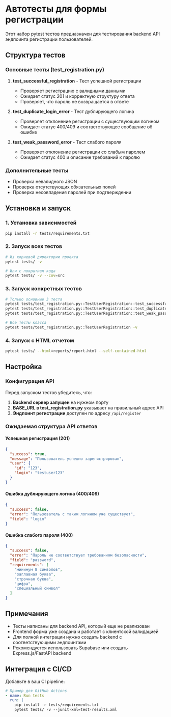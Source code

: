 # Автотесты для формы регистрации

Этот набор pytest тестов предназначен для тестирования backend API эндпоинта регистрации пользователей.

## Структура тестов

### Основные тесты (test_registration.py)

1. **test_successful_registration** - Тест успешной регистрации
   - Проверяет регистрацию с валидными данными
   - Ожидает статус 201 и корректную структуру ответа
   - Проверяет, что пароль не возвращается в ответе

2. **test_duplicate_login_error** - Тест дублирующего логина
   - Проверяет отклонение регистрации с существующим логином
   - Ожидает статус 400/409 и соответствующее сообщение об ошибке

3. **test_weak_password_error** - Тест слабого пароля
   - Проверяет отклонение регистрации со слабым паролем
   - Ожидает статус 400 и описание требований к паролю

### Дополнительные тесты

- Проверка невалидного JSON
- Проверка отсутствующих обязательных полей  
- Проверка несовпадения паролей при подтверждении

## Установка и запуск

### 1. Установка зависимостей

```bash
pip install -r tests/requirements.txt
```

### 2. Запуск всех тестов

```bash
# Из корневой директории проекта
pytest tests/ -v

# Или с покрытием кода
pytest tests/ -v --cov=src
```

### 3. Запуск конкретных тестов

```bash
# Только основные 3 теста
pytest tests/test_registration.py::TestUserRegistration::test_successful_registration -v
pytest tests/test_registration.py::TestUserRegistration::test_duplicate_login_error -v
pytest tests/test_registration.py::TestUserRegistration::test_weak_password_error -v

# Все тесты класса
pytest tests/test_registration.py::TestUserRegistration -v
```

### 4. Запуск с HTML отчетом

```bash
pytest tests/ --html=reports/report.html --self-contained-html
```

## Настройка

### Конфигурация API

Перед запуском тестов убедитесь, что:

1. **Backend сервер запущен** на нужном порту
2. **BASE_URL в test_registration.py** указывает на правильный адрес API
3. **Эндпоинт регистрации** доступен по адресу `/api/register`

### Ожидаемая структура API ответов

#### Успешная регистрация (201)
```json
{
  "success": true,
  "message": "Пользователь успешно зарегистрирован",
  "user": {
    "id": "123",
    "login": "testuser123"
  }
}
```

#### Ошибка дублирующего логина (400/409)
```json
{
  "success": false,
  "error": "Пользователь с таким логином уже существует",
  "field": "login"
}
```

#### Ошибка слабого пароля (400)
```json
{
  "success": false,
  "error": "Пароль не соответствует требованиям безопасности",
  "field": "password",
  "requirements": [
    "минимум 8 символов",
    "заглавная буква", 
    "строчная буква",
    "цифра",
    "специальный символ"
  ]
}
```

## Примечания

- Тесты написаны для backend API, который еще не реализован
- Frontend форма уже создана и работает с клиентской валидацией
- Для полной интеграции нужно создать backend с соответствующими эндпоинтами
- Рекомендуется использовать Supabase или создать Express.js/FastAPI backend

## Интеграция с CI/CD

Добавьте в ваш CI pipeline:

```yaml
# Пример для GitHub Actions
- name: Run tests
  run: |
    pip install -r tests/requirements.txt
    pytest tests/ -v --junit-xml=test-results.xml
```